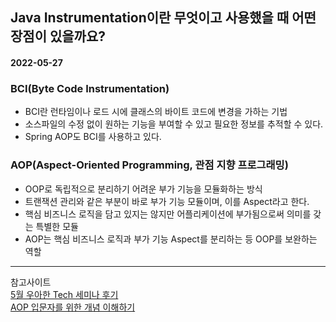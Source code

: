 ## Java Instrumentation이란 무엇이고 사용했을 때 어떤 장점이 있을까요?
#### 2022-05-27

### BCI(Byte Code Instrumentation)
- BCI란 런타임이나 로드 시에 클래스의 바이트 코드에 변경을 가하는 기법
- 소스파일의 수정 없이 원하는 기능을 부여할 수 있고 필요한 정보를 추적할 수 있다.
- Spring AOP도 BCI를 사용하고 있다.

### AOP(Aspect-Oriented Programming, 관점 지향 프로그래밍)
- OOP로 독립적으로 분리하기 어려운 부가 기능을 모듈화하는 방식
- 트랜잭션 관리와 같은 부분이 바로 부가 기능 모듈이며, 이를 Aspect라고 한다.
- 핵심 비즈니스 로직을 담고 있지는 않지만 어플리케이션에 부가됨으로써 의미를 갖는 특별한 모듈
- AOP는 핵심 비즈니스 로직과 부가 기능 Aspect를 분리하는 등 OOP를 보완하는 역할

---
참고사이트  
[5월 우아한 Tech 세미나 후기](https://techblog.woowahan.com/2627/)  
[AOP 입문자를 위한 개념 이해하기](https://tecoble.techcourse.co.kr/post/2021-06-25-aop-transaction/)